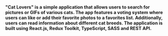 #### "Cat Lovers" is a simple application that allows users to search for pictures or GIFs of various cats. The app features a voting system where users can like or add their favorite photos to a favorites list. Additionally, users can read information about different cat breeds. The application is built using React.js, Redux Toolkit, TypeScript, SASS and REST API.
